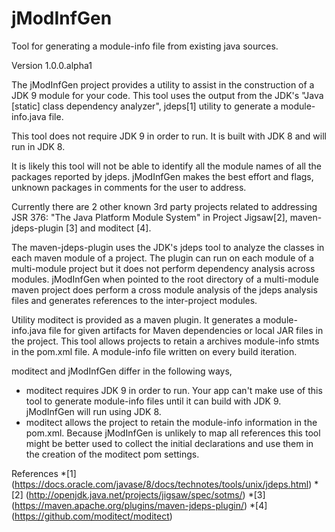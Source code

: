 # jModInfGen
Tool for generating a module-info file from existing java sources.


Version 1.0.0.alpha1  <date>

The jModInfGen project provides a utility to assist in the construction of a JDK 9
module for your code.  This tool uses the output from the JDK's "Java [static] 
class dependency analyzer", jdeps[1] utility to generate a module-info.java file. 

This tool does not require JDK 9 in order to run.  It is built with JDK 8 and
will run in JDK 8. 

It is likely this tool will not be able to identify all the module names of all the
packages reported by jdeps.  jModInfGen makes the best effort and flags, unknown 
packages in comments for the user to address.

  

Currently there are 2 other known 3rd party projects related to addressing 
JSR 376: "The Java Platform Module System" in Project Jigsaw[2], 
maven-jdeps-plugin [3] and moditect [4].

The maven-jdeps-plugin uses the JDK's jdeps tool to analyze the classes in each
maven module of a project.  The plugin can run on each module of a multi-module 
project but it does not perform dependency analysis across modules.   jModInfGen
when pointed to the root directory of a multi-module maven project does perform 
a cross module analysis of the jdeps analysis files and generates references to 
the inter-project modules.

Utility moditect is provided as a maven plugin.  It generates a module-info.java 
file for given artifacts for Maven dependencies or local JAR files in the project.
This tool allows projects to retain a archives module-info stmts in the pom.xml file.
A module-info file written on every build iteration.

moditect and jModInfGen differ in the following ways,
  - moditect requires JDK 9 in order to run.  Your app can't make use of this tool
      to generate module-info files until it can build with JDK 9.  jModInfGen will
      run using JDK 8.
  - moditect allows the project to retain the module-info information in the
      pom.xml.  Because jModInfGen is unlikely to map all references this tool
      might be better used to collect the initial declarations and use them
      in the creation of the moditect pom settings.
      

References
*[1] (https://docs.oracle.com/javase/8/docs/technotes/tools/unix/jdeps.html)
*[2] (http://openjdk.java.net/projects/jigsaw/spec/sotms/)
*[3] (https://maven.apache.org/plugins/maven-jdeps-plugin/)
*[4] (https://github.com/moditect/moditect)


